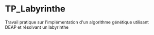 # TP_Labyrinthe
Travail pratique sur l'implémentation d'un algorithme génétique utilisant DEAP et résolvant un labyrinthe
